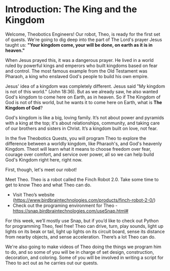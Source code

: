 # Introduction: The King and the Kingdom

Welcome, Theobotics Engineers! Our robot, Theo, is ready for the first set of quests. We're going to dig deep into the part of The Lord's prayer Jesus taught us: **"Your kingdom come, your will be done, on earth as it is in heaven."**

When Jesus prayed this, it was a dangerous prayer. He lived in a world ruled by powerful kings and emperors who built kingdoms based on fear and control. The most famous example from the Old Testament was Pharaoh, a king who enslaved God's people to build his own empire.

Jesus' idea of a kingdom was completely different. Jesus said "My kingdom is not of this world." (John 18:36). But as we already saw, he also wanted God's kingdom to come here on Earth, as in heaven. So if The Kingdom of God is not of this world, but he wants it to come here on Earth, what is **The Kingdom of God**?

God's kingdom is like a big, loving family. It’s not about power and pyramids with a king at the top; it's about relationships, community, and taking care of our brothers and sisters in Christ. It’s a kingdom built on love, not fear.

In the five Theobotics Quests, you will program Theo to explore the difference between a worldly kingdom, like Pharaoh's, and God's heavenly Kingdom.
Theot will learn what it means to choose freedom over fear, courage over comfort, and service over power, all so we can help build God's Kingdom right here, right now.

First, though, let's meet our robot!

Meet Theo. Theo is a robot called the Finch Robot 2.0.
Take some time to get to know Theo and what Theo can do.

* Visit Theo’s website (<https://www.birdbraintechnologies.com/products/finch-robot-2-0/>)
* Check out the programing environment for Theo - <https://snap.birdbraintechnologies.com/useSnap.html#>

For this week, we’ll mostly use Snap, but if you’d like to check out
Python for programming Theo, feel free!
Theo can drive, turn, play sounds, light up lights on its beak or tail,
light up lights on its circuit board, sense its distance from nearby objects,
and sense acceleration. There’s a lot Theo can do.

We're also going to make videos of Theo doing the things we program him to do,
and so some of you will be in charge of set design, construction, decoration, and coloring.
Some of you will be involved in writing a script for Theo to act out as he
carries out our quests.

